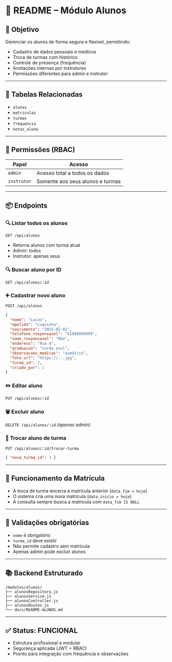 
# 🧾 README – Módulo Alunos

## 🎯 Objetivo

Gerenciar os alunos de forma segura e flexível, permitindo:

- Cadastro de dados pessoais e médicos
- Troca de turmas com histórico
- Controle de presença (frequência)
- Anotações internas por instrutores
- Permissões diferentes para admin e instrutor

---

## 🧱 Tabelas Relacionadas

- `alunos`
- `matriculas`
- `turmas`
- `frequencia`
- `notas_aluno`

---

## 🔐 Permissões (RBAC)

| Papel       | Acesso                            |
|-------------|-----------------------------------|
| `admin`     | Acesso total a todos os dados     |
| `instrutor` | Somente aos seus alunos e turmas  |

---

## 📦 Endpoints

### 🔍 Listar todos os alunos
`GET /api/alunos`  
- Retorna alunos com turma atual
- Admin: todos
- Instrutor: apenas seus

### 🔍 Buscar aluno por ID
`GET /api/alunos/:id`

### ➕ Cadastrar novo aluno
`POST /api/alunos`
```json
{
  "nome": "Lucas",
  "apelido": "Luquinha",
  "nascimento": "2015-02-01",
  "telefone_responsavel": "41999999999",
  "nome_responsavel": "Mãe",
  "endereco": "Rua A",
  "graduacao": "corda azul",
  "observacoes_medicas": "asmático",
  "foto_url": "https://...jpg",
  "turma_id": 2,
  "criado_por": 1
}
```

### ✏️ Editar aluno
`PUT /api/alunos/:id`

### 🗑️ Excluir aluno
`DELETE /api/alunos/:id` *(apenas admin)*

### 🔁 Trocar aluno de turma
`PUT /api/alunos/:id/trocar-turma`
```json
{ "nova_turma_id": 3 }
```

---

## 🧩 Funcionamento da Matrícula

- A troca de turma encerra a matrícula anterior (`data_fim = hoje`)
- O sistema cria uma nova matrícula (`data_inicio = hoje`)
- A consulta sempre busca a matrícula com `data_fim IS NULL`

---

## 🚦 Validações obrigatórias

- `nome` é obrigatório
- `turma_id` deve existir
- Não permite cadastro sem matrícula
- Apenas admin pode excluir alunos

---

## 📚 Backend Estruturado

```
/modules/alunos/
├── alunosRepository.js
├── alunosService.js
├── alunosController.js
├── alunosRoutes.js
└── docs/README-ALUNOS.md
```

---

## ✅ Status: FUNCIONAL
- Estrutura profissional e modular
- Segurança aplicada (JWT + RBAC)
- Pronto para integração com frequência e observações

